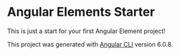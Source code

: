 # Angular Elements Starter

This is just a start for your first Angular Element project!

This project was generated with [Angular CLI](https://github.com/angular/angular-cli) version 6.0.8.
